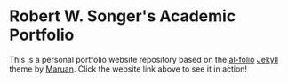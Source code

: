 # Robert W. Songer's Academic Portfolio

This is a personal portfolio website repository based on the [al-folio](https://github.com/alshedivat/al-folio) [Jekyll](https://jekyllrb.com/) theme by [Maruan](https://github.com/alshedivat). Click the website link above to see it in action!
